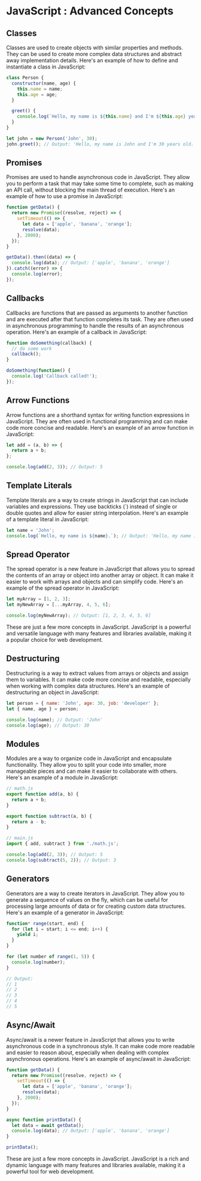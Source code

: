 # JavaScript : Advanced Concepts

## Classes

Classes are used to create objects with similar properties and methods. They can be used to create more complex data structures and abstract away implementation details. Here's an example of how to define and instantiate a class in JavaScript:

```js
class Person {
  constructor(name, age) {
    this.name = name;
    this.age = age;
  }

  greet() {
    console.log(`Hello, my name is ${this.name} and I'm ${this.age} years old.`);
  }
}

let john = new Person('John', 30);
john.greet(); // Output: 'Hello, my name is John and I'm 30 years old.'
```

## Promises

Promises are used to handle asynchronous code in JavaScript. They allow you to perform a task that may take some time to complete, such as making an API call, without blocking the main thread of execution. Here's an example of how to use a promise in JavaScript:

```js
function getData() {
  return new Promise((resolve, reject) => {
    setTimeout(() => {
      let data = ['apple', 'banana', 'orange'];
      resolve(data);
    }, 2000);
  });
}

getData().then((data) => {
  console.log(data); // Output: ['apple', 'banana', 'orange']
}).catch((error) => {
  console.log(error);
});
```
## Callbacks

Callbacks are functions that are passed as arguments to another function and are executed after that function completes its task. They are often used in asynchronous programming to handle the results of an asynchronous operation. Here's an example of a callback in JavaScript:

```js
function doSomething(callback) {
  // do some work
  callback();
}

doSomething(function() {
  console.log('Callback called!');
});
```

## Arrow Functions

Arrow functions are a shorthand syntax for writing function expressions in JavaScript. They are often used in functional programming and can make code more concise and readable. Here's an example of an arrow function in JavaScript:

```js
let add = (a, b) => {
  return a + b;
};

console.log(add(2, 3)); // Output: 5
```

## Template Literals

Template literals are a way to create strings in JavaScript that can include variables and expressions. They use backticks (\`) instead of single or double quotes and allow for easier string interpolation. Here's an example of a template literal in JavaScript:

```js
let name = 'John';
console.log(`Hello, my name is ${name}.`); // Output: 'Hello, my name is John.'
```

## Spread Operator

The spread operator is a new feature in JavaScript that allows you to spread the contents of an array or object into another array or object. It can make it easier to work with arrays and objects and can simplify code. Here's an example of the spread operator in JavaScript:

```js
let myArray = [1, 2, 3];
let myNewArray = [...myArray, 4, 5, 6];

console.log(myNewArray); // Output: [1, 2, 3, 4, 5, 6]
```

These are just a few more concepts in JavaScript. JavaScript is a powerful and versatile language with many features and libraries available, making it a popular choice for web development.

## Destructuring

Destructuring is a way to extract values from arrays or objects and assign them to variables. It can make code more concise and readable, especially when working with complex data structures. Here's an example of destructuring an object in JavaScript:

```js
let person = { name: 'John', age: 30, job: 'developer' };
let { name, age } = person;

console.log(name); // Output: 'John'
console.log(age); // Output: 30
```

## Modules

Modules are a way to organize code in JavaScript and encapsulate functionality. They allow you to split your code into smaller, more manageable pieces and can make it easier to collaborate with others. Here's an example of a module in JavaScript:

```js
// math.js
export function add(a, b) {
  return a + b;
}

export function subtract(a, b) {
  return a - b;
}

// main.js
import { add, subtract } from './math.js';

console.log(add(2, 3)); // Output: 5
console.log(subtract(5, 2)); // Output: 3
```

## Generators

Generators are a way to create iterators in JavaScript. They allow you to generate a sequence of values on the fly, which can be useful for processing large amounts of data or for creating custom data structures. Here's an example of a generator in JavaScript:

```js
function* range(start, end) {
  for (let i = start; i <= end; i++) {
    yield i;
  }
}

for (let number of range(1, 5)) {
  console.log(number);
}

// Output:
// 1
// 2
// 3
// 4
// 5
```

## Async/Await

Async/await is a newer feature in JavaScript that allows you to write asynchronous code in a synchronous style. It can make code more readable and easier to reason about, especially when dealing with complex asynchronous operations. Here's an example of async/await in JavaScript:

```js
function getData() {
  return new Promise((resolve, reject) => {
    setTimeout(() => {
      let data = ['apple', 'banana', 'orange'];
      resolve(data);
    }, 2000);
  });
}

async function printData() {
  let data = await getData();
  console.log(data); // Output: ['apple', 'banana', 'orange']
}

printData();
```

These are just a few more concepts in JavaScript. JavaScript is a rich and dynamic language with many features and libraries available, making it a powerful tool for web development.